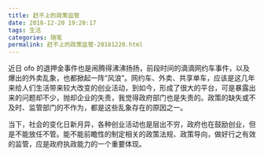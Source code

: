 ```yaml
---
title: 赶不上的政策监管
date: 2018-12-20 19:20:17
tags: 生活
categories: 随笔
permalink: 赶不上的政策监管-20181220.html
---
```


近日 ofo 的退押金事件也是闹腾得沸沸扬扬，前段时间的滴滴网约车事件，以及爆出的外卖乱象，也都掀起一阵“风浪”。网约车、外卖、共享单车，应该是这几年来给人们生活带来较大改变的创业活动，到如今，形成了很大的平台，可是暴露出来的问题却不少，抛却企业的失责，我觉得政府部门也是失责的。政策的缺失或不及时、监管部门的不作为，都是这些乱象存在的原因之一。 

当下，社会的变化日新月异，各种创业活动也是层出不穷，政府也在鼓励创业，但是不能放任不管。能不能前瞻性的制定相关的政策法规、政策导向，做好行之有效的监管，应是政府执政能力的一个重要体现。
